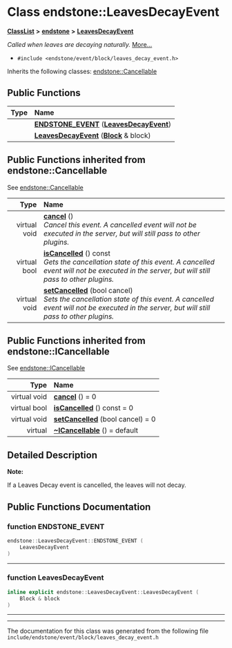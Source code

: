 

# Class endstone::LeavesDecayEvent



[**ClassList**](annotated.md) **>** [**endstone**](namespaceendstone.md) **>** [**LeavesDecayEvent**](classendstone_1_1LeavesDecayEvent.md)



_Called when leaves are decaying naturally._ [More...](#detailed-description)

* `#include <endstone/event/block/leaves_decay_event.h>`



Inherits the following classes: [endstone::Cancellable](classendstone_1_1Cancellable.md)










































































## Public Functions

| Type | Name |
| ---: | :--- |
|   | [**ENDSTONE\_EVENT**](#function-endstone_event) ([**LeavesDecayEvent**](classendstone_1_1LeavesDecayEvent.md)) <br> |
|   | [**LeavesDecayEvent**](#function-leavesdecayevent) ([**Block**](classendstone_1_1Block.md) & block) <br> |


## Public Functions inherited from endstone::Cancellable

See [endstone::Cancellable](classendstone_1_1Cancellable.md)

| Type | Name |
| ---: | :--- |
| virtual void | [**cancel**](classendstone_1_1Cancellable.md#function-cancel) () <br>_Cancel this event. A cancelled event will not be executed in the server, but will still pass to other plugins._  |
| virtual bool | [**isCancelled**](classendstone_1_1Cancellable.md#function-iscancelled) () const<br>_Gets the cancellation state of this event. A cancelled event will not be executed in the server, but will still pass to other plugins._  |
| virtual void | [**setCancelled**](classendstone_1_1Cancellable.md#function-setcancelled) (bool cancel) <br>_Sets the cancellation state of this event. A cancelled event will not be executed in the server, but will still pass to other plugins._  |


## Public Functions inherited from endstone::ICancellable

See [endstone::ICancellable](classendstone_1_1ICancellable.md)

| Type | Name |
| ---: | :--- |
| virtual void | [**cancel**](classendstone_1_1ICancellable.md#function-cancel) () = 0<br> |
| virtual bool | [**isCancelled**](classendstone_1_1ICancellable.md#function-iscancelled) () const = 0<br> |
| virtual void | [**setCancelled**](classendstone_1_1ICancellable.md#function-setcancelled) (bool cancel) = 0<br> |
| virtual  | [**~ICancellable**](classendstone_1_1ICancellable.md#function-icancellable) () = default<br> |
















































































## Detailed Description




**Note:**

If a Leaves Decay event is cancelled, the leaves will not decay. 





    
## Public Functions Documentation




### function ENDSTONE\_EVENT 

```C++
endstone::LeavesDecayEvent::ENDSTONE_EVENT (
    LeavesDecayEvent
) 
```




<hr>



### function LeavesDecayEvent 

```C++
inline explicit endstone::LeavesDecayEvent::LeavesDecayEvent (
    Block & block
) 
```




<hr>

------------------------------
The documentation for this class was generated from the following file `include/endstone/event/block/leaves_decay_event.h`

